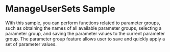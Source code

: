 # ManageUserSets Sample

With this sample, you can perform functions related to parameter groups, such as obtaining the names of all available parameter groups, selecting a parameter group, and saving the parameter values to the current parameter group. The parameter group feature allows user to save and quickly apply a set of parameter values.